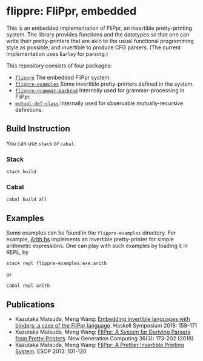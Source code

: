 # flippre: FliPpr, embedded 

This is an embedded implementation of FliPpr, an invertible pretty-printing system. The library provides functions and the datatypes so that one can write their pretty-printers that are akin to the usual functional programming style as possible, and invertible to produce CFG parsers. (The current implementation uses `Earley` for parsing.)

This repository consists of four packages:

* [`flippre`](./flippre) The embedded FliPpr system.
* [`flippre-examples`](./flippre-examples) Some invertible pretty-printers defined in the system.
* [`flippre-grammar-backend`](./flippre-backend-grammar) Internally used for grammar-processing in FliPpr.
* [`mutual-def-class`](./mutual-def-class) Internally used for observable mutually-recursive definitions.

## Build Instruction

You can use `stack` or `cabal`.

### Stack

```console
stack build
```

### Cabal

```console
cabal build all
```

## Examples

Some examples can be found in the `flippre-examples` directory. For example, [Arith.hs](./flippre-examples/Arith.hs) implements an invertible pretty-printer for simple arithmetic expressions. One can play with such examples by loading it in REPL, by

```console
stack repl flippre-examples:exe:arith 
```

or

```console
cabal repl arith
```

## Publications

* Kazutaka Matsuda, Meng Wang: [Embedding invertible languages with binders: a case of the FliPpr language](https://doi.org/10.1145/3242744.3242758). Haskell Symposium 2018: 158-171
* Kazutaka Matsuda, Meng Wang: [FliPpr: A System for Deriving Parsers from Pretty-Printers](https://doi.org/10.1007/s00354-018-0033-7). New Generation Computing 36(3): 173-202 (2018)
* Kazutaka Matsuda, Meng Wang: [FliPpr: A Prettier Invertible Printing System](https://doi.org/10.1007/978-3-642-37036-6_6). ESOP 2013: 101-120

